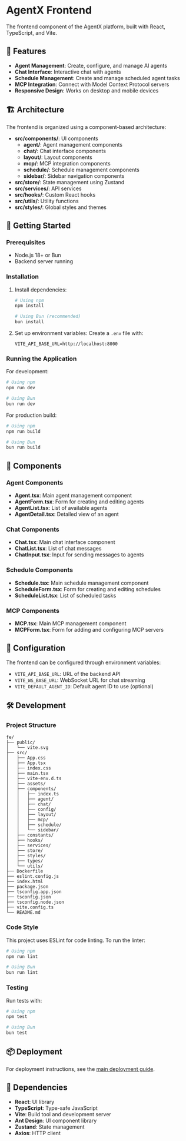 # AgentX Frontend

The frontend component of the AgentX platform, built with React, TypeScript, and Vite.

## 🌟 Features

- **Agent Management**: Create, configure, and manage AI agents
- **Chat Interface**: Interactive chat with agents
- **Schedule Management**: Create and manage scheduled agent tasks
- **MCP Integration**: Connect with Model Context Protocol servers
- **Responsive Design**: Works on desktop and mobile devices

## 🏗️ Architecture

The frontend is organized using a component-based architecture:

- **src/components/**: UI components
  - **agent/**: Agent management components
  - **chat/**: Chat interface components
  - **layout/**: Layout components
  - **mcp/**: MCP integration components
  - **schedule/**: Schedule management components
  - **sidebar/**: Sidebar navigation components
- **src/store/**: State management using Zustand
- **src/services/**: API services
- **src/hooks/**: Custom React hooks
- **src/utils/**: Utility functions
- **src/styles/**: Global styles and themes

## 🚀 Getting Started

### Prerequisites

- Node.js 18+ or Bun
- Backend server running

### Installation

1. Install dependencies:
   ```bash
   # Using npm
   npm install
   
   # Using Bun (recommended)
   bun install
   ```

2. Set up environment variables:
   Create a `.env` file with:
   ```
   VITE_API_BASE_URL=http://localhost:8000
   ```

### Running the Application

For development:
```bash
# Using npm
npm run dev

# Using Bun
bun run dev
```

For production build:
```bash
# Using npm
npm run build

# Using Bun
bun run build
```

## 🧩 Components

### Agent Components

- **Agent.tsx**: Main agent management component
- **AgentForm.tsx**: Form for creating and editing agents
- **AgentList.tsx**: List of available agents
- **AgentDetail.tsx**: Detailed view of an agent

### Chat Components

- **Chat.tsx**: Main chat interface component
- **ChatList.tsx**: List of chat messages
- **ChatInput.tsx**: Input for sending messages to agents

### Schedule Components

- **Schedule.tsx**: Main schedule management component
- **ScheduleForm.tsx**: Form for creating and editing schedules
- **ScheduleList.tsx**: List of scheduled tasks

### MCP Components

- **MCP.tsx**: Main MCP management component
- **MCPForm.tsx**: Form for adding and configuring MCP servers

## 🔧 Configuration

The frontend can be configured through environment variables:

- `VITE_API_BASE_URL`: URL of the backend API
- `VITE_WS_BASE_URL`: WebSocket URL for chat streaming
- `VITE_DEFAULT_AGENT_ID`: Default agent ID to use (optional)

## 🛠️ Development

### Project Structure

```
fe/
├── public/
│   └── vite.svg
├── src/
│   ├── App.css
│   ├── App.tsx
│   ├── index.css
│   ├── main.tsx
│   ├── vite-env.d.ts
│   ├── assets/
│   ├── components/
│   │   ├── index.ts
│   │   ├── agent/
│   │   ├── chat/
│   │   ├── config/
│   │   ├── layout/
│   │   ├── mcp/
│   │   ├── schedule/
│   │   └── sidebar/
│   ├── constants/
│   ├── hooks/
│   ├── services/
│   ├── store/
│   ├── styles/
│   ├── types/
│   └── utils/
├── Dockerfile
├── eslint.config.js
├── index.html
├── package.json
├── tsconfig.app.json
├── tsconfig.json
├── tsconfig.node.json
├── vite.config.ts
└── README.md
```

### Code Style

This project uses ESLint for code linting. To run the linter:

```bash
# Using npm
npm run lint

# Using Bun
bun run lint
```

### Testing

Run tests with:

```bash
# Using npm
npm test

# Using Bun
bun test
```

## 📦 Deployment

For deployment instructions, see the [main deployment guide](../README-DEPLOYMENT.md).

## 🔗 Dependencies

- **React**: UI library
- **TypeScript**: Type-safe JavaScript
- **Vite**: Build tool and development server
- **Ant Design**: UI component library
- **Zustand**: State management
- **Axios**: HTTP client
